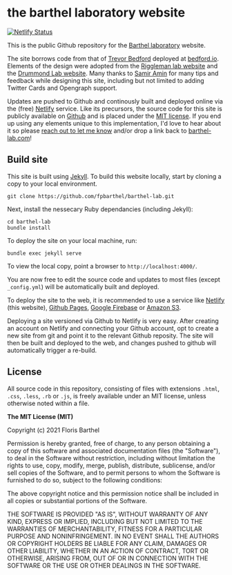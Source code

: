 # the barthel laboratory website

[![Netlify Status](https://api.netlify.com/api/v1/badges/a2170c47-2efd-481b-ae19-a4243a1c3e0d/deploy-status)](https://app.netlify.com/sites/vigorous-shaw-05d168/deploys)

This is the public Github repository for the [Barthel laboratory](https://www.barthel-lab.com/) website.

The site borrows code from that of [Trevor Bedford](https://github.com/blab/blotter) deployed at [bedford.io](http://bedford.io). Elements of the design were adopted from the [Riggleman lab website](http://rrgroup.seas.upenn.edu/publications/) and the [Drummond Lab website](http://drummondlab.org/). Many thanks to [Samir Amin](https://sbamin.com/) for many tips and feedback while designing this site, including but not limited to adding Twitter Cards and Opengraph support. 

Updates are pushed to Github and continously built and deployed online via the (free) [Netlify](https://www.netlify.com/) service. Like its precursors, the source code for this site is publicly available on [Github](https://github.com/fpbarthel/barthel-lab) and is placed under the [MIT license](https://github.com/fpbarthel/barthel-lab#license). If you end up using any elements unique to this implementation, I'd love to hear about it so please [reach out to let me know](https://www.barthel-lab.com/team/floris-barthel/) and/or drop a link back to [barthel-lab.com](https://www.barthel-lab.com/)!

## Build site

This site is built using [Jekyll](http://jekyllrb.com/). To build this website locally, start by cloning a copy to your local environment.

```
git clone https://github.com/fpbarthel/barthel-lab.git
```

Next, install the nessecary Ruby dependancies (including Jekyll):

```
cd barthel-lab
bundle install
```

To deploy the site on your local machine, run:

```
bundle exec jekyll serve
```

To view the local copy, point a browser to `http://localhost:4000/`.

You are now free to edit the source code and updates to most files (except `_config.yml`) will be automatically built and deployed.

To deploy the site to the web, it is recommended to use a service like [Netlify](https://www.netlify.com/) (this website), [Github Pages](https://pages.github.com/), [Google Firebase](https://firebase.google.com/) or [Amazon S3](https://aws.amazon.com/s3/).

Deploying a site versioned via Github to Netlify is very easy. After creating an account on Netlify and connecting your Github account, opt to create a new site from git and point it to the relevant Github reposity. The site will then be built and deployed to the web, and changes pushed to github will automatically trigger a re-build.

## License

All source code in this repository, consisting of files with extensions `.html`, `.css`, `.less`, `.rb` or `.js`, is freely available under an MIT license, unless otherwise noted within a file. 

**The MIT License (MIT)**

Copyright (c) 2021 Floris Barthel

Permission is hereby granted, free of charge, to any person obtaining a copy of this software and associated documentation files (the "Software"), to deal in the Software without restriction, including without limitation the rights to use, copy, modify, merge, publish, distribute, sublicense, and/or sell copies of the Software, and to permit persons to whom the Software is furnished to do so, subject to the following conditions:

The above copyright notice and this permission notice shall be included in all copies or substantial portions of the Software.

THE SOFTWARE IS PROVIDED "AS IS", WITHOUT WARRANTY OF ANY KIND, EXPRESS OR IMPLIED, INCLUDING BUT NOT LIMITED TO THE WARRANTIES OF MERCHANTABILITY, FITNESS FOR A PARTICULAR PURPOSE AND NONINFRINGEMENT. IN NO EVENT SHALL THE AUTHORS OR COPYRIGHT HOLDERS BE LIABLE FOR ANY CLAIM, DAMAGES OR OTHER LIABILITY, WHETHER IN AN ACTION OF CONTRACT, TORT OR OTHERWISE, ARISING FROM, OUT OF OR IN CONNECTION WITH THE SOFTWARE OR THE USE OR OTHER DEALINGS IN THE SOFTWARE.
